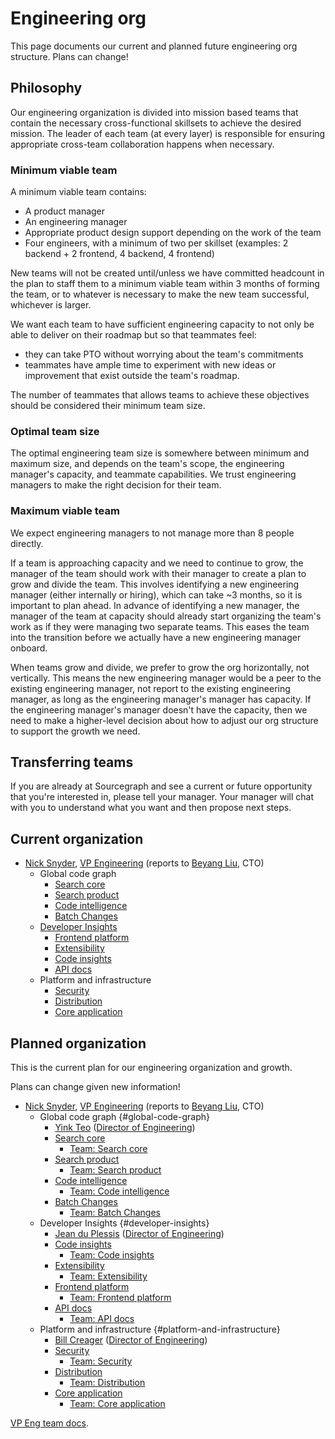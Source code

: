 # Engineering org

This page documents our current and planned future engineering org structure. Plans can change!

## Philosophy

Our engineering organization is divided into mission based teams that contain the necessary cross-functional skillsets to achieve the desired mission. The leader of each team (at every layer) is responsible for ensuring appropriate cross-team collaboration happens when necessary.

### Minimum viable team

A minimum viable team contains:

- A product manager
- An engineering manager
- Appropriate product design support depending on the work of the team
- Four engineers, with a minimum of two per skillset (examples: 2 backend + 2 frontend, 4 backend, 4 frontend)

New teams will not be created until/unless we have committed headcount in the plan to staff them to a minimum viable team within 3 months of forming the team, or to whatever is necessary to make the new team successful, whichever is larger.

We want each team to have sufficient engineering capacity to not only be able to deliver on their roadmap but so that teammates feel:

- they can take PTO without worrying about the team's commitments
- teammates have ample time to experiment with new ideas or improvement that exist outside the team's roadmap.

The number of teammates that allows teams to achieve these objectives should be considered their minimum team size.

### Optimal team size

The optimal engineering team size is somewhere between minimum and maximum size, and depends on the team's scope, the engineering manager's capacity, and teammate capabilities. We trust engineering managers to make the right decision for their team.

### Maximum viable team

We expect engineering managers to not manage more than 8 people directly.

If a team is approaching capacity and we need to continue to grow, the manager of the team should work with their manager to create a plan to grow and divide the team. This involves identifying a new engineering manager (either internally or hiring), which can take ~3 months, so it is important to plan ahead. In advance of identifying a new manager, the manager of the team at capacity should already start organizing the team's work as if they were managing two separate teams. This eases the team into the transition before we actually have a new engineering manager onboard.

When teams grow and divide, we prefer to grow the org horizontally, not vertically. This means the new engineering manager would be a peer to the existing engineering manager, not report to the existing engineering manager, as long as the engineering manager's manager has capacity. If the engineering manager's manager doesn't have the capacity, then we need to make a higher-level decision about how to adjust our org structure to support the growth we need.

## Transferring teams

If you are already at Sourcegraph and see a current or future opportunity that you're interested in, please tell your manager. Your manager will chat with you to understand what you want and then propose next steps.

## Current organization

- [Nick Snyder](index.md#nick-snyder-he-him), [VP Engineering](../../handbook/engineering/roles.md#vp-engineering) (reports to [Beyang Liu](index.md#beyang-liu), CTO)
  - Global code graph
    - [Search core](../../handbook/engineering/search/core.md)
    - [Search product](../../handbook/engineering/search/product.md)
    - [Code intelligence](../../handbook/engineering/code-intelligence/index.md)
    - [Batch Changes](../../handbook/engineering/batch-changes/index.md)
  - [Developer Insights](../../handbook/engineering/developer-insights/index.md)
    - [Frontend platform](../../handbook/engineering/developer-insights/frontend-platform/index.md)
    - [Extensibility](../../handbook/engineering/developer-insights/extensibility/index.md)
    - [Code insights](../../handbook/engineering/developer-insights/code-insights/index.md)
    - [API docs](../../handbook/engineering/developer-insights/api-docs/index.md)
  - Platform and infrastructure
    - [Security](../../handbook/engineering/security/index.md)
    - [Distribution](../../handbook/engineering/distribution/index.md)
    - [Core application](../../handbook/engineering/core-application/index.md)

## Planned organization

This is the current plan for our engineering organization and growth.

Plans can change given new information!

- [Nick Snyder](../company/team/index.md#nick-snyder-he-him), [VP Engineering](roles.md#vp-engineering) (reports to [Beyang Liu](index.md#beyang-liu), CTO)
  - Global code graph {#global-code-graph}
    - [Yink Teo](../company/team/index.md#yink-teo-he-him) ([Director of Engineering](roles.md#director-of-engineering))
    - [Search core](search/core.md)
      - [Team: Search core](search/core.md#search-core-eng)
    - [Search product](search/product.md)
      - [Team: Search product](search/product.md#search-product-eng)
    - [Code intelligence](code-intelligence/index.md)
      - [Team: Code intelligence](code-intelligence/index.md#code-intelligence-eng)
    - [Batch Changes](batch-changes/index.md)
      - [Team: Batch Changes](batch-changes/index.md#batch-changes-eng)
  - Developer Insights {#developer-insights}
    - [Jean du Plessis](../company/team/index.md#jean-du-plessis-he-him) ([Director of Engineering](roles.md#director-of-engineering))
    - [Code insights](developer-insights/code-insights/index.md)
      - [Team: Code insights](developer-insights/code-insights/index.md#code-insights-eng)
    - [Extensibility](developer-insights/extensibility/index.md)
      - [Team: Extensibility](developer-insights/extensibility/index.md#extensibility-eng)
    - [Frontend platform](developer-insights/frontend-platform/index.md)
      - [Team: Frontend platform](developer-insights/frontend-platform/index.md#frontend-platform-eng)
    - [API docs](developer-insights/api-docs/index.md)
      - [Team: API docs](developer-insights/api-docs/index.md#api-docs-eng)
  - Platform and infrastructure {#platform-and-infrastructure}
    - [Bill Creager](../company/team/index.md#bill-creager) ([Director of Engineering](roles.md#director-of-engineering))
    - [Security](security/index.md)
      - [Team: Security](security/index.md#security-eng)
    - [Distribution](distribution/index.md)
      - [Team: Distribution](distribution/index.md#distribution-eng)
    - [Core application](core-application/index.md)
      - [Team: Core application](core-application/index.md#core-application-eng)

[VP Eng team docs](vpe/index.md).

<script>
// This script injects the org chart content into each section of this page that links to a team page.
// It is similar to the script used to compile the goals in ../goals/index.md.

async function getPageOrgList(pageUrl) {
	const sectionId = pageUrl.replace(/^.*#/, '')

	const resp = await fetch(pageUrl)
	const doc = new DOMParser().parseFromString(await resp.text(), "text/html")
	const section = doc.getElementById(sectionId)
	if (!section) {
		const error = document.createElement('p')
		error.innerText = `Error generating org chart: page at ${pageUrl} has no section with ID ${sectionId}.`
		return error
	}
    return section.parentNode
}

const teamAnchors = Array.from(document.querySelectorAll('a')).filter(a => a.innerText.startsWith('Team: '))
Promise.all(
	teamAnchors.map(async a => ({
		anchor: a,
		content: await getPageOrgList(a.href),
	}))
).then(data => {
	for (const {anchor, content} of data) {
        // Replace the parent node list item
        anchor.parentNode.replaceWith(content)
	}
})
</script>
